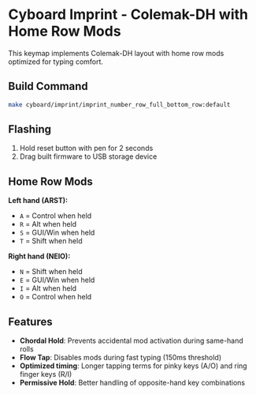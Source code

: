 # Cyboard Imprint - Colemak-DH with Home Row Mods

This keymap implements Colemak-DH layout with home row mods optimized for typing comfort.

## Build Command

```bash
make cyboard/imprint/imprint_number_row_full_bottom_row:default
```

## Flashing

1. Hold reset button with pen for 2 seconds
2. Drag built firmware to USB storage device

## Home Row Mods

**Left hand (ARST):**
- `A` = Control when held
- `R` = Alt when held  
- `S` = GUI/Win when held
- `T` = Shift when held

**Right hand (NEIO):**
- `N` = Shift when held
- `E` = GUI/Win when held
- `I` = Alt when held
- `O` = Control when held

## Features

- **Chordal Hold**: Prevents accidental mod activation during same-hand rolls
- **Flow Tap**: Disables mods during fast typing (150ms threshold)
- **Optimized timing**: Longer tapping terms for pinky keys (A/O) and ring finger keys (R/I)
- **Permissive Hold**: Better handling of opposite-hand key combinations